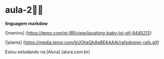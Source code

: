 # aula-2🚴‍♀️
**linguagem markdow**

![menino] (https://tenor.com/pt-BR/view/laughing-baby-lol-gif-9445212)

![planta] (https://media.tenor.com/bUOheQhAeBEAAAAj/rafsdesign-rafs.gif)

Estou estudando na [Alura] (alura.com.br)

